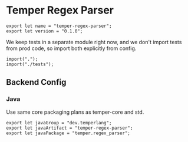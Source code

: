 # Temper Regex Parser

    export let name = "temper-regex-parser";
    export let version = "0.1.0";

We keep tests in a separate module right now, and we don't import tests from
prod code, so import both explicitly from config.

    import(".");
    import("./tests");

## Backend Config

### Java

Use same core packaging plans as temper-core and std.

    export let javaGroup = "dev.temperlang";
    export let javaArtifact = "temper-regex-parser";
    export let javaPackage = "temper.regex_parser";
